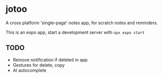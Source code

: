 # jotoo
A cross platform 'single-page' notes app, for scratch notes and reminders.


This is an expo app, start a development server with `npx expo start`


## TODO
* Remove notification if deleted in app
* Gestures for delete, copy
* AI autocomplete
